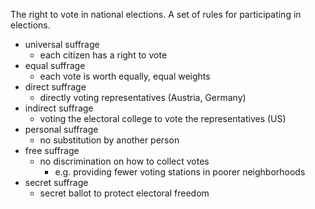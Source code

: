 The right to vote in national elections.
A set of rules for participating in elections. 

- universal suffrage
	- each citizen has a right to vote
- equal suffrage
	- each vote is worth equally, equal weights
- direct suffrage
	- directly voting representatives (Austria, Germany)
- indirect suffrage
	- voting the electoral college to vote the representatives (US)
- personal suffrage
	- no substitution by another person
- free suffrage
	- no discrimination on how to collect votes
		- e.g. providing fewer voting stations in poorer neighborhoods
- secret suffrage
	- secret ballot to protect electoral freedom